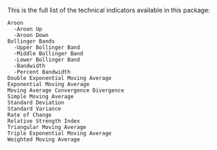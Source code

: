 This is the full list of the technical indicators available in this package:

```
Aroon
  -Aroon Up
  -Aroon Down
Bollinger Bands
  -Upper Bollinger Band
  -Middle Bollinger Band
  -Lower Bollinger Band
  -Bandwidth
  -Percent Bandwidth
Double Exponential Moving Average
Exponential Moving Average
Moving Average Convergence Divergence
Simple Moving Average
Standard Deviation
Standard Variance
Rate of Change
Relative Strength Index
Triangular Moving Average
Triple Exponential Moving Average
Weighted Moving Average
```
